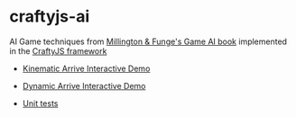 craftyjs-ai
===========

AI Game techniques from [Millington &amp; Funge's Game AI book](http://ai4g.com/) implemented in the [CraftyJS framework](http://craftyjs.com/)

* [Kinematic Arrive Interactive Demo](http://tansaku.github.com/craftyjs-ai/Movement/historyKinematic.html)
* [Dynamic Arrive Interactive Demo](http://tansaku.github.com/craftyjs-ai/Movement/historyDynamic.html)

* [Unit tests](http://tansaku.github.com/craftyjs-ai/Movement/unit_tests.html)
